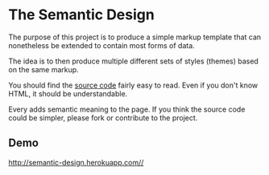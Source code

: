 The Semantic Design
===

The purpose of this project is to produce a simple markup template
that can nonetheless be extended to contain most forms of data.

The idea is to then produce multiple different sets of styles (themes)
based on the same markup.

You should find the [source code](index.html) fairly easy to read.
Even if you don't know HTML, it should be understandable.

Every <element> adds semantic meaning to the page.
If you think the source code could be simpler,
please fork or contribute to the project.

Demo
---

http://semantic-design.herokuapp.com//
